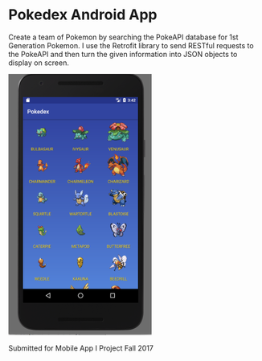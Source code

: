 # Pokedex Android App

Create a team of Pokemon by searching the PokeAPI database for 1st Generation Pokemon. I use the Retrofit library to send RESTful requests to the PokeAPI and then turn the given information into JSON objects to display on screen.

![Alt text](screenshot.png)

Submitted for Mobile App I Project Fall 2017